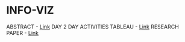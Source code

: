 # INFO-VIZ
ABSTRACT - <a href='https://www.overleaf.com/read/djrmwkjprgkq'>Link</a>
DAY 2 DAY ACTIVITIES TABLEAU -  <a href='https://public.tableau.com/views/DAYTODAYACTIVITIES/Dashboard2?:language=en-US&:display_count=n&:origin=viz_share_link'>Link</a> 
RESEARCH PAPER - <a href=''>Link</a>
